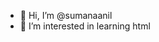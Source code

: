 - 👋 Hi, I’m @sumanaanil
- 👀 I’m interested in learning html


<!---
sumanaanil/sumanaanil is a ✨ special ✨ repository because its `README.md` (this file) appears on your GitHub profile.
You can click the Preview link to take a look at your changes.
--->
